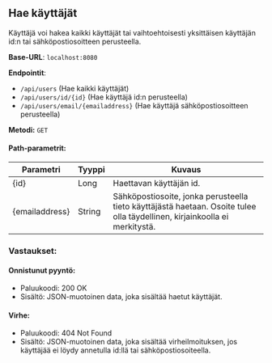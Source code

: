 ## Hae käyttäjät
Käyttäjä voi hakea kaikki käyttäjät tai vaihtoehtoisesti yksittäisen käyttäjän id:n tai sähköpostiosoitteen perusteella.

**Base-URL**: `localhost:8080`

**Endpointit**:
- `/api/users` (Hae kaikki käyttäjät)
- `/api/users/id/{id}` (Hae käyttäjä id:n perusteella)
- `/api/users/email/{emailaddress}` (Hae käyttäjä sähköpostiosoitteen perusteella)

**Metodi:** `GET`

#### Path-parametrit:

Parametri | Tyyppi | Kuvaus
--- | --- | ---
{id} | Long | Haettavan käyttäjän id.
{emailaddress} | String | Sähköpostiosoite, jonka perusteella tieto käyttäjästä haetaan. Osoite tulee olla täydellinen, kirjainkoolla ei merkitystä.

### Vastaukset:

#### Onnistunut pyyntö:
- Paluukoodi: 200 OK
- Sisältö: JSON-muotoinen data, joka sisältää haetut käyttäjät.

#### Virhe:
- Paluukoodi: 404 Not Found
- Sisältö: JSON-muotoinen data, joka sisältää virheilmoituksen, jos käyttäjää ei löydy annetulla id:llä tai sähköpostiosoiteella.